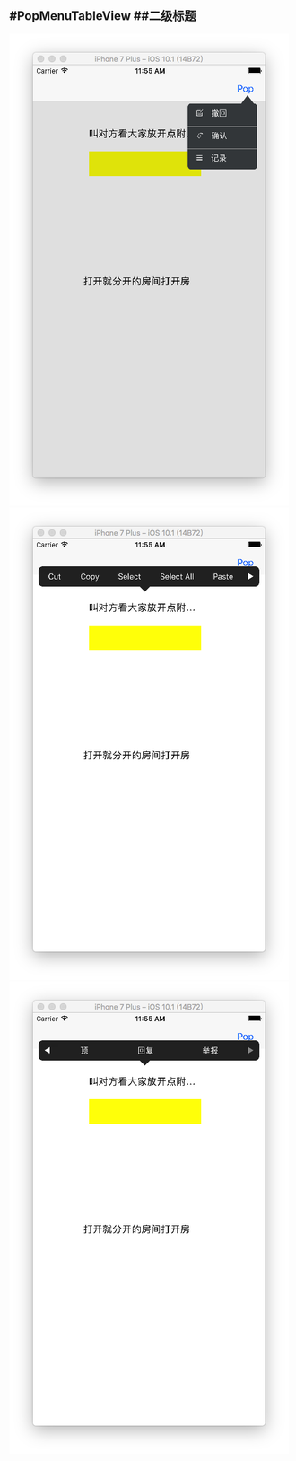 #PopMenuTableView
##二级标题
--------
![image](https://github.com/OccasionallyPassing/PopMenuTableView/raw/master/ProjectScreenshots/Snip20161214_1.png)
![image](https://github.com/OccasionallyPassing/PopMenuTableView/raw/master/ProjectScreenshots/Snip20161214_2.png)
![image](https://github.com/OccasionallyPassing/PopMenuTableView/raw/master/ProjectScreenshots/Snip20161214_3.png)
